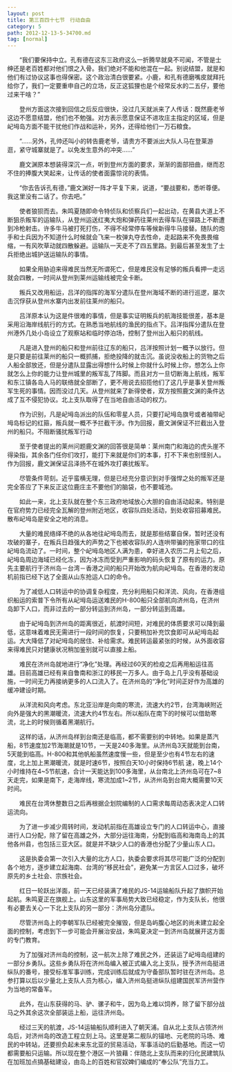 ```yaml
---
layout: post
title: 第三百四十七节　行动自由
category: 5
path: 2012-12-13-5-34700.md
tag: [normal]
---
```


　　“我们要保持中立。孔有德在这东三政府这么一折腾早就臭不可闻，不管是士绅还是老百姓都对他们恨之入骨。我们绝对不能和他混在一起。别说结盟，就是和他们有过协议这事也得保密。这个政治清白很要紧。小鹿，和孔有德磨嘴皮就拜托给你了，我们一定要重申自己的立场，反正这狐狸也是个经常反水的二五仔，要他过来干啥？”

　　登州方面这次接到回信之后反应很快，没过几天就派来了人传话：既然鹿老爷这边不愿意结盟，他们也不勉强。对方表示愿意保证不进攻庄主指定的区域，但是屺坶岛方面不能干扰他们作战和运补，另外，还得给他们一万石粮食。

　　“……另外，孔帅还叫小的转告鹿老爷，请贵方不要派出大队人马在登莱游逛，紧守城寨就是了。以免发生意外的冲突……”

　　鹿文渊原本想装得深沉一点，听到登州方面的要求，渐渐的面部扭曲，继而忍不住的捧腹大笑起来，让传话的使者面露惊诧的表情。

　　“你去告诉孔有德，”鹿文渊好一阵才平复下来，说道，“要战要和，悉听尊便。我这里没有二话了。你去吧。”

　　使者狼狈而去。朱鸣夏随即命令特侦队和侦察兵们一起出动，在黄县大道上不断狙杀叛军的运输队，从登州运送红夷大炮和弹药往莱州去得车队在驿路上不断遭到冷枪射击。许多牛马被打死打伤，不得不经常停车等候新得牛马接替。随队的炮手和士兵因为不知道什么时候就会飞来一枚弹丸夺去性命，走起路来不免畏畏缩缩，一有风吹草动就四散躲避。运输队一天走不了四五里路。到最后甚至发生了士兵拒绝出城护送运输队的事情。

　　如果全用胁迫来得难民当然无所谓死亡，但是难民没有足够的叛兵看押一走远就会四散，一时间从登州到莱州运输线被完全卡断。

　　叛兵又改用船运，吕洋的指挥的海军分遣队在登州海域不断的进行巡逻，屡次击沉俘获从登州水寨内出发前往莱州的船只。

　　吕洋原本认为这是件很难的事情，但是事实证明叛兵的航海技能很差，基本是采用沿海岸线航行的方式。在熟悉当地航线的渔民的指点下。吕洋指挥分遣队在登州港外几处小岛设立了观察站和临时停泊场，控制了登州出入船只的航线。

　　凡是进入登州的船只和登州前往辽东的船只，吕洋按照计划一概予以放行。但是只要是前往莱州的船只一概抓捕，拒绝投降的就击沉。虽说没收船上的货物之后人船全部放还，但是分遣队显露出得想什么时候上你就什么时候上你，想怎么上你就怎么上你的能力让登州城里的叛军乱了阵脚。而且对方一旦切断海上航线，叛军和东江镇各岛人马的联络就全部断了，更不用说去招揽他们了这几乎是事关登州叛军生死的事情。因而没过几天。从登州就来了新得使者，双方按照鹿文渊的条件达成了互不侵犯协议。北上支队取得了在当地自由活动的权力。

　　作为识别，凡是屺坶岛派出的队伍和零星人员，只要打屺坶岛旗号或者袖带屺坶岛标记的红箍，叛兵就一概不予拦截干涉。作为回报，鹿文渊保证不拦截出入登州的船只。不阻断骚扰叛军行动

　　至于使者提出的莱州问题鹿文渊的回答很是简单：莱州南门和海边的虎头崖不得染指，其余各门任你们攻打，能打下来就是你们的本事，打不下来也别怪别人。作为回报，鹿文渊保证吕泽扬不在城外攻打袭扰叛军。

　　尽管条件苛刻。近乎蛮横无理，但是已经充分意识到对手强悍之处的叛军还是完全答应了下来反正这位鹿庄主不要他们的脑袋，也不要城池。

　　如此一来，北上支队就在整个东三政府地域放心大胆的自由活动起来。特别是在官府势力已经完全瓦解的登州附近地区，收容队四处活动，到处收容招募难民。散布屺坶岛是安全之地的消息。

　　大量的难民络绎不绝的从各地往屺坶岛而去，就是那些结寨自保，暂时还没有攻破的寨子，在叛兵日趋强大的声势之下也被收容队的人连哄带骗的拖家带口的往屺坶岛流动了。一时间，整个屺坶岛地区人满为患，幸好进入农历二月上旬之后，屺坶岛周边海域已经化冻，因为冰冻而受到严重影响的码头恢复了原有的运力。原先主要航行于济州岛－台湾－香港之间的船只开始改为航向屺坶岛。在香港的发动机前指已经下达了全面从山东抢运人口的命令。

　　为了减低人口转运中的协调复杂程度，充分利用船只和洋流、风向，在香港组织船运的索普下令所有从屺坶岛运送难民的H-800船只全部航向济州岛，在济州岛卸下人口，而非过去的一部分转运到济州岛，一部分转运到高雄。

　　由于屺坶岛到济州岛的距离很近，航渡时间短，对难民的体质要求可以降到最低，这意味着难民无需进行一段时间的恢复，只要稍加补充饮食即可从屺坶岛起运。大大降低了对屺坶岛的居住、补给需求。难民转运最紧张的时候，从外面收容来得难民只对健康状况稍加鉴别就可以直接上船。

　　难民在济州岛就地进行“净化”处理。再经过60天的检疫之后再用船运往高雄。目前高雄已经有来自鲁南和浙江的移民一万多人。由于岛上几乎没有基础设施，一时间无力再接纳更多的人口流入了。在济州岛的“净化”时间正好作为高雄的缓冲建设时期。

　　从洋流和风向考虑。东北亚沿岸是向南的寒流，流速大约2节，台湾海峡附近向外是强大的黑潮暖流，流速大约4节左右。所以船队在南下的时候可以借助寒流，北上的时候则循着黑潮航行。

　　这样的话，从济州岛样到台南还是临高，都不需要别的中转地。如果是蒸汽船，8节速度加2节海潮就是10节，一天是240多海里。从济州岛3天就能到台南，5天能到临高。H-800和其他帆船虽然速度慢一些，但是至少也有4节左右的速度，北上加上黑潮暖流，就是时速6节，按照白天10小时保持6节航 速，晚上14个小时维持在4~5节航速，合计一天能达到100多海里，从台南北上济州岛可在7~8天走完，如果是南下，走海岸线，寒流加成1~2节，从济州岛到台南大概需要10天时间。

　　难民在台湾休整数日之后再根据企划院编制的人口需求每周动态表决定人口转运流向。

　　为了进一步减少周转时间，发动机前指在高雄设立专门的人口转运中心，直接进行人口分配，除了留在高雄之外，大部分运往海南，分配到临高和海南岛上的其他各州县，也包括三亚大区。就是并不缺少人口的香港也分配了少量山东人口。

　　这是执委会第一次引入大量的北方人口，执委会要求将其尽可能广泛的分配到各个地方，逐步建立起海南、台湾的“移民社会”，避免某一方言区人口过多，破坏原先的乡土社会、宗族社会。

　　红日一轮跃出洋面，前一天已经装满了难民的JS-14运输船队升起了旗帜开始起航。朱鸣夏正在旗舰上。山东这里的军事局势大致已经稳定，作为支队长，他很有必要去关心一下北上支队的另一部分：济州岛分遣队。

　　尽管济州岛上的李朝军队已经被完全摧毁，但是岛屿腹心地区的尚未建立起全面的控制，考虑到下一步可能会开展治安战，朱鸣夏决定一到济州岛就展开这方面的专门教育。

　　为了加强对济州岛的控制，这一航次上除了难民之外，还装运了屺坶岛组建的一部分乡勇队。这些乡勇队将在济州岛编入被正式编入北上支队，授予济州岛挺进纵队的番号，接受标准军事训练，完成训练后就成为守备部队暂时驻在济州岛。总参打算以后以少量北上支队人员为核心，编入济州岛挺进纵队组建国民军济州营作为当地的常备军。

　　此外，在山东获得的马、驴、骡子和牛，因为岛上难以饲养，除了留下部分战马之外其余这次全部装运上船，运往济州岛。

　　经过三天的航渡，JS-14运输船队顺利进入了朝天浦。自从北上支队占领济州岛后，对济州岛的改造工程立刻上马。这里是第二舰队的锚地、元老院的马场、难民的中转站，还要担负起未来东北亚的贸易活动，军事活动的后勤基地。而这一切都需要船只运输。所以现在整个港区一片狼藉：伴随北上支队而来的归化民建筑队在加班加点搞基础建设，由岛上的百姓和官奴婢们编成的“奉公队”充当力工。
